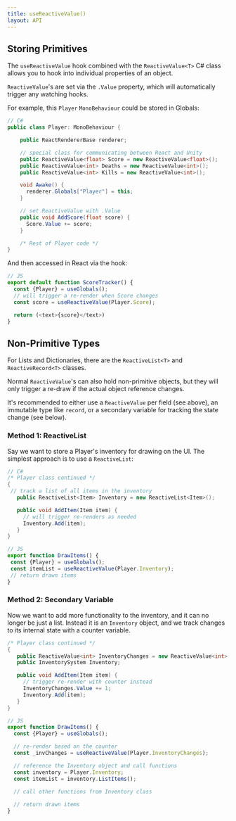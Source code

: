 ```yaml
---
title: useReactiveValue()
layout: API
---
```

## Storing Primitives
The `useReactiveValue` hook combined with the `ReactiveValue<T>` C# class allows you to hook into individual properties of an object.

`ReactiveValue`'s are set via the `.Value` property, which will automatically trigger any watching hooks.

For example, this `Player` `MonoBehaviour` could be stored in Globals:

```csharp
// C#
public class Player: MonoBehaviour {

    public ReactRendererBase renderer; 

    // special class for communicating between React and Unity
    public ReactiveValue<float> Score = new ReactiveValue<float>();
    public ReactiveValue<int> Deaths = new ReactiveValue<int>();
    public ReactiveValue<int> Kills = new ReactiveValue<int>();

    void Awake() {
      renderer.Globals["Player"] = this;
    }

    // set ReactiveValue with .Value
    public void AddScore(float score) {
      Score.Value += score;
    }

    /* Rest of Player code */
}
```
And then accessed in React via the hook:
```js
// JS
export default function ScoreTracker() {
  const {Player} = useGlobals();
  // will trigger a re-render when Score changes
  const score = useReactiveValue(Player.Score);

  return (<text>{score}</text>)
}
```

## Non-Primitive Types
For Lists and Dictionaries, there are the `ReactiveList<T>` and `ReactiveRecord<T>` classes.

 Normal `ReactiveValue`'s can also hold non-primitive objects, but they will only trigger a re-draw if the actual object reference changes. 
 
 It's recommended to either use a `ReactiveValue` per field (see above), an immutable type like `record`, or a secondary variable for tracking the state change (see below).

### Method 1: ReactiveList
Say we want to store a Player's inventory for drawing on the UI. The simplest approach is to use a `ReactiveList`:
 ```csharp
 // C#
 /* Player class continued */
 {
  // track a list of all items in the inventory
    public ReactiveList<Item> Inventory = new ReactiveList<Item>();

    public void AddItem(Item item) {
      // will trigger re-renders as needed
      Inventory.Add(item);
    }
 }
 ```
 ```js
 // JS
 export function DrawItems() {
  const {Player} = useGlobals();
  const itemList = useReactiveValue(Player.Inventory);
  // return drawn items
 }
 ```

 ### Method 2: Secondary Variable
 Now we want to add more functionality to the inventory, and it can no longer be just a list. Instead it is an `Inventory` object, and we track changes to its internal state with a counter variable.
 ```csharp
 /* Player class continued */
 {
    public ReactiveValue<int> InventoryChanges = new ReactiveValue<int>(); 
    public InventorySystem Inventory;

    public void AddItem(Item item) {
      // trigger re-render with counter instead
      InventoryChanges.Value += 1;
      Inventory.Add(item);
    }
 }
 ```
```js
// JS
export function DrawItems() {
  const {Player} = useGlobals();

  // re-render based on the counter
  const _invChanges = useReactiveValue(Player.InventoryChanges);

  // reference the Inventory object and call functions
  const inventory = Player.Inventory;
  const itemList = inventory.ListItems();

  // call other functions from Inventory class
  
  // return drawn items
}



